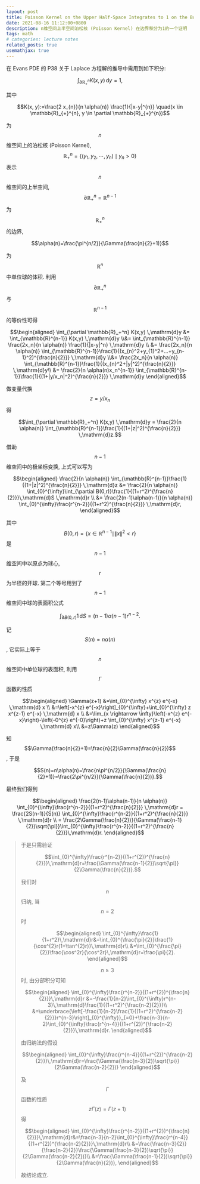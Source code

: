```yaml
---
layout: post
title: Poisson Kernel on the Upper Half-Space Integrates to 1 on the Boundary
date: 2021-08-16 11:12:00+0800
description: n维空间上半空间泊松核 (Poisson Kernel) 在边界积分为1的一个证明
tags: math
# categories: lecture notes
related_posts: true
usemathjax: true
---
```

在 Evans PDE 的 P38 关于 Laplace 方程解的推导中需用到如下积分:

$$\int_{\partial \mathbb{R}^{n}_{+}} K(x,y)\, \mathrm{d}y = 1,$$

其中

$$K(x, y):=\frac{2 x_{n}}{n \alpha(n)} \frac{1}{|x-y|^{n}} \quad(x \in \mathbb{R}_{+}^{n}, y \in \partial \mathbb{R}_{+}^{n})$$

为 $$n$$ 维空间上的泊松核 (Poisson Kernel), $$\mathbb{R}^{n}_{+}=\{(y_1,y_2,\cdots,y_n)\mid y_n > 0\}$$ 表示 $$n$$ 维空间的上半空间, $$\partial \mathbb{R}^{n}_{+}=\mathbb{R}^{n-1}$$ 为 $$\mathbb{R}^{n}_{+}$$ 的边界,

$$\alpha(n)=\frac{\pi^{n/2}}{\Gamma(\frac{n}{2}+1)}$$

为 $$\mathbb{R}^{n}$$ 中单位球的体积. 利用 $$\partial \mathbb{R}^{n}_{+}$$ 与 $$\mathbb{R}^{n-1}$$ 的等价性可得

$$\begin{aligned}
\int_{\partial \mathbb{R}_+^n} K(x,y) \,\mathrm{d}y &= \int_{\mathbb{R}^{n-1}} K(x,y) \,\mathrm{d}y \\&= \int_{\mathbb{R}^{n-1}} \frac{2x_n}{n \alpha(n)} \frac{1}{|x-y|^n} \,\mathrm{d}y \\
&=  \frac{2x_n}{n \alpha(n)} \int_{\mathbb{R}^{n-1}}\frac{1}{(x_{n}^2+y_{1}^2+...+y_{n-1}^2)^{\frac{n}{2}}} \,\mathrm{d}y \\&= \frac{2x_n}{n \alpha(n)} \int_{\mathbb{R}^{n-1}}\frac{1}{(x_{n}^2+|y|^2)^{\frac{n}{2}}} \,\mathrm{d}y\\
&= \frac{2}{n \alpha(n)x_n^{n-1}} \int_{\mathbb{R}^{n-1}}\frac{1}{(1+|y/x_n|^2)^{\frac{n}{2}}} \,\mathrm{d}y
\end{aligned}$$

做变量代换 $$z=y/x_n$$ 得

$$\int_{\partial \mathbb{R}_+^n} K(x,y) \,\mathrm{d}y = \frac{2}{n \alpha(n)} \int_{\mathbb{R}^{n-1}}\frac{1}{(1+|z|^2)^{\frac{n}{2}}} \,\mathrm{d}z.$$

借助 $$n-1$$ 维空间中的极坐标变换, 上式可以写为

$$\begin{aligned}
   \frac{2}{n \alpha(n)} \int_{\mathbb{R}^{n-1}}\frac{1}{(1+|z|^2)^{\frac{n}{2}}} \,\mathrm{d}z &= \frac{2}{n \alpha(n)} \int_{0}^{\infty}\int_{\partial B(0,r)}\frac{1}{(1+r^2)^{\frac{n}{2}}}\,\mathrm{d}S  \,\mathrm{d}r \\
&= \frac{2(n-1)\alpha(n-1)}{n \alpha(n)} \int_{0}^{\infty}\frac{r^{n-2}}{(1+r^2)^{\frac{n}{2}}} \,\mathrm{d}r,
\end{aligned}$$

其中 $$B(0,r)=\{x\in \mathbb{R}^{n-1}\mid \|x\|^2<r\}$$ 是 $$n-1$$ 维空间中以原点为球心, $$r$$ 为半径的开球. 第二个等号用到了 $$n-1$$ 维空间中球的表面积公式

$$\int_{\partial B(0,r)} 1 \,\mathrm{d}S = (n-1)\alpha(n-1)r^{n-2}.$$

记 $$S(n)=n\alpha(n)$$, 它实际上等于 $$n$$ 维空间中单位球的表面积, 利用 $$\Gamma$$ 函数的性质

$$\begin{aligned}
\Gamma(z+1) &=\int_{0}^{\infty} x^{z} e^{-x} \,\mathrm{d} x \\
&=\left[-x^{z} e^{-x}\right]_{0}^{\infty}+\int_{0}^{\infty} z x^{z-1} e^{-x} \,\mathrm{d} x \\
&=\lim_{x \rightarrow \infty}\left(-x^{z} e^{-x}\right)-\left(-0^{z} e^{-0}\right)+z \int_{0}^{\infty} x^{z-1} e^{-x} \,\mathrm{d} x\\
&=z\Gamma(z)
\end{aligned}$$

知 $$\Gamma(\frac{n}{2}+1)=\frac{n}{2}\Gamma(\frac{n}{2})$$, 于是

$$S(n)=n\alpha(n)=\frac{n\pi^{n/2}}{\Gamma(\frac{n}{2}+1)}=\frac{2\pi^{n/2}}{\Gamma(\frac{n}{2})}.$$

最终我们得到

$$\begin{aligned}
    \frac{2(n-1)\alpha(n-1)}{n \alpha(n)} \int_{0}^{\infty}\frac{r^{n-2}}{(1+r^2)^{\frac{n}{2}}} \,\mathrm{d}r = \frac{2S(n-1)}{S(n)} \int_{0}^{\infty}\frac{r^{n-2}}{(1+r^2)^{\frac{n}{2}}} \,\mathrm{d}r \\
    = \frac{2\Gamma(\frac{n}{2})}{\Gamma(\frac{n-1}{2})\sqrt{\pi}}\int_{0}^{\infty}\frac{r^{n-2}}{(1+r^2)^{\frac{n}{2}}}\,\mathrm{d}r.
\end{aligned}$$


> 于是只需验证
> 
> $$\int_{0}^{\infty}\frac{r^{n-2}}{(1+r^{2})^{\frac{n}{2}}}\,\mathrm{d}r=\frac{\Gamma(\frac{n-1}{2})\sqrt{\pi}}{2\Gamma(\frac{n}{2})}.$$
> 
> 我们对 $$n$$ 归纳, 当 $$n=2$$ 时
> 
> $$\begin{aligned}
    \int_{0}^{\infty}\frac{1}{1+r^2}\,\mathrm{d}r&=\int_{0}^{\frac{\pi}{2}}\frac{1}{\cos^{2}r(1+\tan^{2}r)}\,\mathrm{d}r\\
    &=\int_{0}^{\frac{\pi}{2}}\frac{\cos^2r}{\cos^2r}\,\mathrm{d}r=\frac{\pi}{2}.
\end{aligned}$$
> 
> $$n\geq 3$$时, 由分部积分可知
> 
> $$\begin{aligned}
    \int_{0}^{\infty}\frac{r^{n-2}}{(1+r^{2})^{\frac{n}{2}}}\,\mathrm{d}r
    &=-\frac{1}{n-2}\int_{0}^{\infty}r^{n-3}\,\mathrm{d}\frac{1}{(1+r^2)^{\frac{n-2}{2}}}\\
    &=\underbrace{\left[-\frac{1}{n-2}\frac{1}{(1+r^2)^{\frac{n-2}{2}}}r^{n-3}\right]_{0}^{\infty}}_{=0}+\frac{n-3}{n-2}\int_{0}^{\infty}\frac{r^{n-4}}{(1+r^{2})^{\frac{n-2}{2}}}\,\mathrm{d}r.
\end{aligned}$$
> 
> 由归纳法的假设
> 
> $$\begin{aligned}
    \int_{0}^{\infty}\frac{r^{n-4}}{(1+r^{2})^{\frac{n-2}{2}}}\,\mathrm{d}r=\frac{\Gamma(\frac{n-3}{2})\sqrt{\pi}}{2\Gamma(\frac{n-2}{2})}
\end{aligned}$$
> 
> 及 $$\Gamma$$ 函数的性质 $$z\Gamma(z)=\Gamma(z+1)$$ 得
> 
> $$\begin{aligned}
    \int_{0}^{\infty}\frac{r^{n-2}}{(1+r^{2})^{\frac{n}{2}}}\,\mathrm{d}r&=\frac{n-3}{n-2}\int_{0}^{\infty}\frac{r^{n-4}}{(1+r^{2})^{\frac{n-2}{2}}}\,\mathrm{d}r\\
    &=\frac{\frac{n-3}{2}}{\frac{n-2}{2}}\frac{\Gamma(\frac{n-3}{2})\sqrt{\pi}}{2\Gamma(\frac{n-2}{2})}\\
&=\frac{\Gamma(\frac{n-1}{2})\sqrt{\pi}}{2\Gamma(\frac{n}{2})},
\end{aligned}$$
> 
> 故结论成立.


